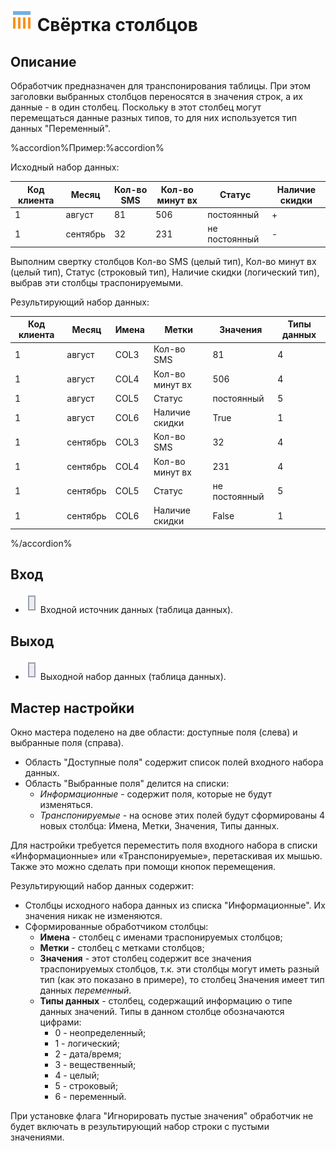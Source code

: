 # ![](../../media/app/icons/component-18/component-default-05.svg) Свёртка столбцов

## Описание

Обработчик предназначен для транспонирования таблицы. При этом заголовки выбранных столбцов переносятся в значения строк, а их данные - в один столбец. Поскольку в этот столбец могут перемещаться данные разных типов, то для них используется тип данных "Переменный".

%accordion%Пример:%accordion%

Исходный набор данных:

 | Код клиента | Месяц | Кол-во SMS | Кол-во минут вх | Статус | Наличие скидки |
 | -------- | -------- | -------- |-------- | -------- | -------- |
 | 1 | август | 81 | 506 | постоянный | + |
 | 1 | сентябрь | 32 | 231 | не постоянный | - |

Выполним свертку столбцов Кол-во SMS (целый тип), Кол-во минут вх (целый тип), Статус (строковый тип), Наличие скидки (логический тип), выбрав эти столбцы траспонируемыми.

Результирующий набор данных:

 | Код клиента | Месяц | Имена | Метки | Значения | Типы данных |
 | -------- | -------- | -------- | -------- | -------- | -------- |
 | 1 | август | COL3 | Кол-во SMS | 81 | 4 |
 | 1 | август | COL4 | Кол-во минут вх | 506 | 4 |
 | 1 | август | COL5 | Статус | постоянный | 5 |
 | 1 | август | COL6 | Наличие скидки | True | 1 |
 | 1 | сентябрь | COL3 | Кол-во SMS | 32 | 4 |
 | 1 | сентябрь | COL4 | Кол-во минут вх | 231 | 4 |
 | 1 | сентябрь | COL5 | Статус | не постоянный | 5 |
 | 1 | сентябрь | COL6 | Наличие скидки | False | 1 |

%/accordion%
## Вход

* ![](../../media/app/icons/ports/table-inactive.svg) Входной источник данных (таблица данных).

## Выход

* ![](../../media/app/icons/ports/table-inactive.svg) Выходной набор данных (таблица данных).

## Мастер настройки

Окно мастера поделено на две области: доступные поля (слева) и выбранные поля (справа).

* Область "Доступные поля" содержит список полей входного набора данных.
* Область "Выбранные поля" делится на списки:
  * *Информационные* - содержит поля, которые не будут изменяться.
  * *Транспонируемые* - на основе этих полей будут сформированы 4 новых столбца: Имена, Метки, Значения, Типы данных.

Для настройки требуется переместить поля входного набора в списки «Информационные» или «Транспонируемые», перетаскивая их мышью. Также это можно сделать при помощи кнопок перемещения.

Результирующий набор данных содержит:

* Столбцы исходного набора данных из списка "Информационные". Их значения никак не изменяются.
* Сформированные обработчиком столбцы:
  * **Имена** - столбец с именами траспонируемых столбцов;
  * **Метки** - столбец с метками столбцов;
  * **Значения** - этот столбец содержит все значения траспонируемых столбцов, т.к. эти столбцы могут иметь разный тип (как это показано в примере), то столбец Значения имеет тип данных *переменный*.
  * **Типы данных** - столбец, содержащий информацию о типе данных значений. Типы в данном столбце обозначаются цифрами:
    * 0 - неопределенный;
    * 1 - логический;
    * 2 - дата/время;
    * 3 - вещественный;
    * 4 - целый;
    * 5 - строковый;
    * 6 - переменный.

При установке флага "Игнорировать пустые значения" обработчик не будет включать в результирующий набор строки с пустыми значениями.
